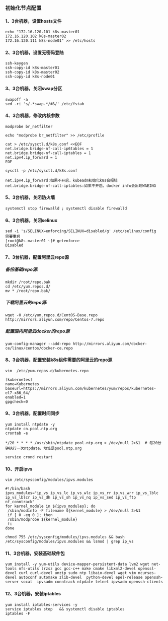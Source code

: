 ### 初始化节点配置
#### 1、3台机器，设置hosts文件
```shell script
echo "172.16.120.101 k8s-master01
172.16.120.102 k8s-master02
172.16.120.111 k8s-node01" >> /etc/hosts
```
#### 2、3台机器，设置无密码登陆
```shell script
ssh-keygen
ssh-copy-id k8s-master01
ssh-copy-id k8s-master02
ssh-copy-id k8s-node01
```
#### 3、3台机器，关闭swap分区
```shell script
swapoff -a
sed -ri 's/.*swap.*/#&/' /etc/fstab
```
#### 4、3台机器，修改内核参数
```shell script
modprobe br_netfilter

echo "modprobe br_netfilter" >> /etc/profile

cat > /etc/sysctl.d/k8s.conf <<EOF
net.bridge.bridge-nf-call-ip6tables = 1
net.bridge.bridge-nf-call-iptables = 1
net.ipv4.ip_forward = 1
EOF

sysctl -p /etc/sysctl.d/k8s.conf
```
```shell script
net.ipv4.ip_forward:如果不开启，kubeadm初始化k8s会报错
net.bridge.bridge-nf-call-iptables:如果不开启，docker info会出现WAEING
```
#### 5、3台机器，关闭防火墙
```shell script
systemctl stop firewalld ; systemctl disable firewalld
```
#### 6、3台机器，关闭selinux
```shell script
sed -i 's/SELINUX=enforcing/SELINUX=disabled/g' /etc/selinux/config
需要重启
[root@k8s-master01 ~]# getenforce
Disabled
```
#### 7、3台机器，配置阿里云repo源
##### 备份基础repo源:
```shell script
mkdir /root/repo.bak
cd /etc/yum.repos.d/
mv * /root/repo.bak/
```
##### 下载阿里云的repo源:
```shell script
wget -O /etc/yum.repos.d/CentOS-Base.repo http://mirrors.aliyun.com/repo/Centos-7.repo
```
##### 配置国内阿里云docker的repo源
```shell script
yum-config-manager --add-repo http://mirrors.aliyun.com/docker-ce/linux/centos/docker-ce.repo
```
#### 8、3台机器，配置安装k8s组件需要的阿里云的repo源
```shell script
vim  /etc/yum.repos.d/kubernetes.repo

[kubernetes]
name=Kubernetes
baseurl=https://mirrors.aliyun.com/kubernetes/yum/repos/kubernetes-el7-x86_64/
enabled=1
gpgcheck=0
```
#### 9、3台机器，配置时间同步
```shell script
yum install ntpdate -y
ntpdate cn.pool.ntp.org
crontab -e

*/20 * * * * /usr/sbin/ntpdate pool.ntp.org > /dev/null 2>&1  # 每20分钟执行一次ntpdate，地址是pool.ntp.org

service crond restart
```
#### 10、开启ipvs
```shell script
vim /etc/sysconfig/modules/ipvs.modules

#!/bin/bash
ipvs_modules="ip_vs ip_vs_lc ip_vs_wlc ip_vs_rr ip_vs_wrr ip_vs_lblc ip_vs_lblcr ip_vs_dh ip_vs_sh ip_vs_nq ip_vs_sed ip_vs_ftp nf_conntrack"
for kernel_module in ${ipvs_modules}; do
 /sbin/modinfo -F filename ${kernel_module} > /dev/null 2>&1
 if [ 0 -eq 0 ]; then
 /sbin/modprobe ${kernel_module}
 fi
done
```
```shell script
chmod 755 /etc/sysconfig/modules/ipvs.modules && bash /etc/sysconfig/modules/ipvs.modules && lsmod | grep ip_vs
```
#### 11、3台机器，安装基础软件包
```shell script
yum install -y yum-utils device-mapper-persistent-data lvm2 wget net-tools nfs-utils lrzsz gcc gcc-c++ make cmake libxml2-devel openssl-devel curl curl-devel unzip sudo ntp libaio-devel wget vim ncurses-devel autoconf automake zlib-devel  python-devel epel-release openssh-server socat  ipvsadm conntrack ntpdate telnet ipvsadm openssh-clients
```
#### 12、3台机器，安装iptables
```shell script
yum install iptables-services -y
service iptables stop   && systemctl disable iptables
iptables -F
```